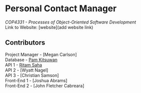 # Personal Contact Manager
*COP4331 - Processes of Object-Oriented Software Development*
<br> Link to Website: [website](add website link)

## Contributors
Project Manager - [Megan Carlson]
<br> Database - [Pam Kitsuwan](https://github.com/sspamss)
<br> API 1 - [Ritam Saha](https://github.com/riptam)
<br> API 2 - [Wyatt Nagel]
<br> API 3 - [Christian Samson]
<br> Front-End 1 - [Joshua Abrams]
<br> Front-End 2 - [John Fletcher Cabreara]
